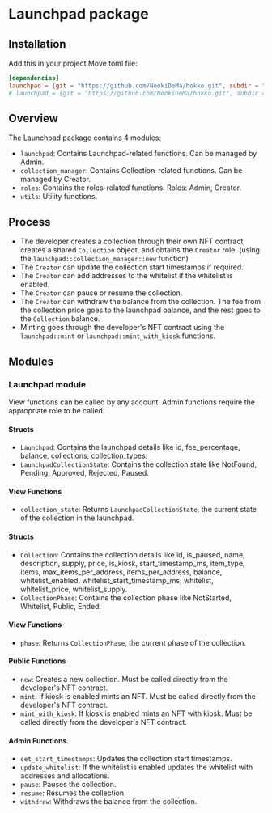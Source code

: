 # Launchpad package

## Installation
Add this in your project Move.toml file:
```toml 
[dependencies]
launchpad = {git = "https://github.com/NeokiDeMa/hokko.git", subdir = "launchpad", rev = "main"}
# launchpad = {git = "https://github.com/NeokiDeMa/hokko.git", subdir = "launchpad", rev = "testnet"}

```

## Overview

The Launchpad package contains 4 modules:

- `launchpad`: Contains Launchpad-related functions. Can be managed by Admin.
- `collection_manager`: Contains Collection-related functions. Can be managed by Creator.
- `roles`: Contains the roles-related functions. Roles: Admin, Creator.
- `utils`: Utility functions.

## Process

- The developer creates a collection through their own NFT contract, creates a shared `Collection` object, and obtains
  the `Creator` role. (using the `launchpad::collection_manager::new` function)
- The `Creator` can update the collection start timestamps if required.
- The `Creator` can add addresses to the whitelist if the whitelist is enabled.
- The `Creator` can pause or resume the collection.
- The `Creator` can withdraw the balance from the collection. The fee from the collection price goes to the launchpad
  balance, and the rest goes to the `Collection` balance.
- Minting goes through the developer's NFT contract using the `launchpad::mint` or `launchpad::mint_with_kiosk`
  functions.

## Modules

### Launchpad module

View functions can be called by any account. Admin functions require the appropriate role to be called.

#### Structs

- `Launchpad`: Contains the launchpad details like id, fee_percentage, balance, collections, collection_types.
- `LaunchpadCollectionState`: Contains the collection state like NotFound, Pending, Approved, Rejected, Paused.

#### View Functions

- `collection_state`: Returns `LaunchpadCollectionState`, the current state of the collection in the launchpad.

#### Structs

- `Collection`: Contains the collection details like id, is_paused, name, description, supply, price, is_kiosk,
  start_timestamp_ms, item_type, items, max_items_per_address, items_per_address, balance, whitelist_enabled,
  whitelist_start_timestamp_ms, whitelist, whitelist_price, whitelist_supply.
- `CollectionPhase`: Contains the collection phase like NotStarted, Whitelist, Public, Ended.

#### View Functions

- `phase`: Returns `CollectionPhase`, the current phase of the collection.

#### Public Functions

- `new`: Creates a new collection. Must be called directly from the developer's NFT contract.
- `mint`: If kiosk is enabled mints an NFT. Must be called directly from the developer's NFT contract.
- `mint_with_kiosk`: If kiosk is enabled mints an NFT with kiosk. Must be called directly from the developer's NFT
  contract.

#### Admin Functions

- `set_start_timestamps`: Updates the collection start timestamps.
- `update_whitelist`: If the whitelist is enabled updates the whitelist with addresses and allocations.
- `pause`: Pauses the collection.
- `resume`: Resumes the collection.
- `withdraw`: Withdraws the balance from the collection.
